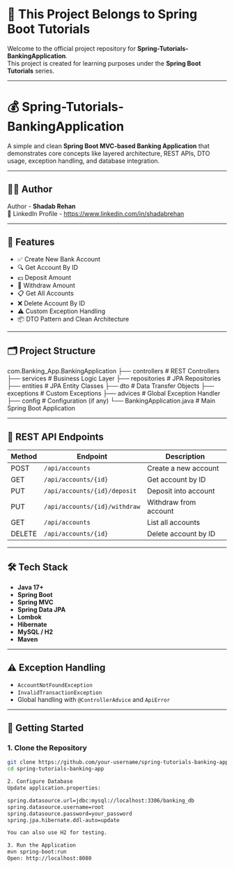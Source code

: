# 📘 This Project Belongs to Spring Boot Tutorials

Welcome to the official project repository for **Spring-Tutorials-BankingApplication**.  
This project is created for learning purposes under the **Spring Boot Tutorials** series.

---

# 💰 Spring-Tutorials-BankingApplication

A simple and clean **Spring Boot MVC-based Banking Application** that demonstrates core concepts like layered architecture, REST APIs, DTO usage, exception handling, and database integration.

---

## 👨‍💻 Author

Author - **Shadab Rehan**  
🔗 LinkedIn Profile - https://www.linkedin.com/in/shadabrehan <!-- Replace with your actual LinkedIn URL -->

---

## 📌 Features

- ✅ Create New Bank Account
- 🔍 Get Account By ID
- 💵 Deposit Amount
- 💸 Withdraw Amount
- 📋 Get All Accounts
- ❌ Delete Account By ID
- ⚠️ Custom Exception Handling
- 📦 DTO Pattern and Clean Architecture

---

## 🗂️ Project Structure

com.Banking_App.BankingApplication
├── controllers # REST Controllers
├── services # Business Logic Layer
├── repositories # JPA Repositories
├── entities # JPA Entity Classes
├── dto # Data Transfer Objects
├── exceptions # Custom Exceptions
├── advices # Global Exception Handler
├── config # Configuration (if any)
└── BankingApplication.java # Main Spring Boot Application


---

## 🔗 REST API Endpoints

| Method | Endpoint                     | Description            |
|--------|------------------------------|------------------------|
| POST   | `/api/accounts`              | Create a new account   |
| GET    | `/api/accounts/{id}`         | Get account by ID      |
| PUT    | `/api/accounts/{id}/deposit` | Deposit into account   |
| PUT    | `/api/accounts/{id}/withdraw`| Withdraw from account  |
| GET    | `/api/accounts`              | List all accounts      |
| DELETE | `/api/accounts/{id}`         | Delete account by ID   |

---

## 🛠️ Tech Stack

- **Java 17+**
- **Spring Boot**
- **Spring MVC**
- **Spring Data JPA**
- **Lombok**
- **Hibernate**
- **MySQL / H2**
- **Maven**

---

## ⚠️ Exception Handling

- `AccountNotFoundException`
- `InvalidTransactionException`
- Global handling with `@ControllerAdvice` and `ApiError`

---

## 🚀 Getting Started

### 1. Clone the Repository

```bash
git clone https://github.com/your-username/spring-tutorials-banking-app.git
cd spring-tutorials-banking-app

2. Configure Database
Update application.properties:

spring.datasource.url=jdbc:mysql://localhost:3306/banking_db
spring.datasource.username=root
spring.datasource.password=your_password
spring.jpa.hibernate.ddl-auto=update

You can also use H2 for testing.

3. Run the Application
mvn spring-boot:run
Open: http://localhost:8080
